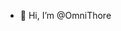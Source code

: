 - 👋 Hi, I’m @OmniThore


<!---
OmniThore/OmniThore is a ✨ special ✨ repository because its `README.md` (this file) appears on your GitHub profile.
You can click the Preview link to take a look at your changes.
--->
